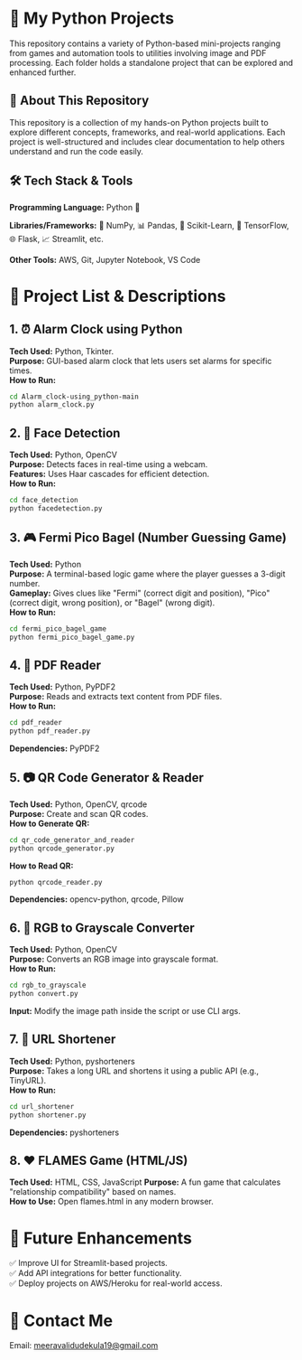 # 🧠 My Python Projects

This repository contains a variety of Python-based mini-projects ranging from games and automation tools to utilities involving image and PDF processing. Each folder holds a standalone project that can be explored and enhanced further.

## 📌 About This Repository

This repository is a collection of my hands-on Python projects built to explore different concepts, frameworks, and real-world applications. Each project is well-structured and includes clear documentation to help others understand and run the code easily.

## 🛠 Tech Stack & Tools

**Programming Language:** Python 🐍

**Libraries/Frameworks:** 🧮 NumPy, 📊 Pandas, 🤖 Scikit-Learn, 🧠 TensorFlow, 🌐 Flask, 📈 Streamlit, etc.  

**Other Tools:** AWS, Git, Jupyter Notebook, VS Code

# 📂 Project List & Descriptions

## 1. ⏰ Alarm Clock using Python
**Tech Used:** Python, Tkinter.     
**Purpose:** GUI-based alarm clock that lets users set alarms for specific times.  
**How to Run:**
```sh
cd Alarm_clock-using_python-main
python alarm_clock.py
```

## 2. 🧠 Face Detection
**Tech Used:** Python, OpenCV  
**Purpose:** Detects faces in real-time using a webcam.  
**Features:** Uses Haar cascades for efficient detection.  
**How to Run:**
```sh
cd face_detection
python facedetection.py
```

## 3. 🎮 Fermi Pico Bagel (Number Guessing Game)
**Tech Used:** Python  
**Purpose:** A terminal-based logic game where the player guesses a 3-digit number.   
**Gameplay:** Gives clues like "Fermi" (correct digit and position), "Pico" (correct digit, wrong position), or "Bagel" (wrong digit).  
**How to Run:**
```sh
cd fermi_pico_bagel_game
python fermi_pico_bagel_game.py
```

## 4. 📄 PDF Reader
**Tech Used:** Python, PyPDF2  
**Purpose:** Reads and extracts text content from PDF files.  
**How to Run:**
```sh
cd pdf_reader
python pdf_reader.py
```
**Dependencies:** PyPDF2
## 5. 📷 QR Code Generator & Reader
**Tech Used:** Python, OpenCV, qrcode  
**Purpose:** Create and scan QR codes.  
**How to Generate QR:**
```sh
cd qr_code_generator_and_reader
python qrcode_generator.py
```
**How to Read QR:**
```sh
python qrcode_reader.py
```
**Dependencies:** opencv-python, qrcode, Pillow

## 6. 🌈 RGB to Grayscale Converter
**Tech Used:** Python, OpenCV  
**Purpose:** Converts an RGB image into grayscale format.  
**How to Run:**
```sh
cd rgb_to_grayscale
python convert.py
```
**Input:** Modify the image path inside the script or use CLI args.
## 7. 🔗 URL Shortener
**Tech Used:** Python, pyshorteners  
**Purpose:** Takes a long URL and shortens it using a public API (e.g., TinyURL).  
**How to Run:**
```sh
cd url_shortener
python shortener.py
```
**Dependencies:** pyshorteners
## 8. ❤️ FLAMES Game (HTML/JS)
**Tech Used:** HTML, CSS, JavaScript
**Purpose:** A fun game that calculates "relationship compatibility" based on names.   
**How to Use:** Open flames.html in any modern browser.

# 📌 Future Enhancements

✅ Improve UI for Streamlit-based projects.  
✅ Add API integrations for better functionality.   
✅ Deploy projects on AWS/Heroku for real-world access.

# 📧 Contact Me

Email: meeravalidudekula19@gmail.com
